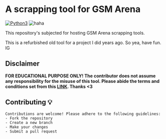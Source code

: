 # A scrapping tool for GSM Arena
[![Python3](https://img.shields.io/badge/language-Python3-red)](https://www.python.org/downloads/)
![haha](https://img.shields.io/badge/status-on_progress%20%F0%9F%9A%A7-yellow)

This repository's subjected for hosting GSM Arena scrapping tools.

This is a refurbished old tool for a project I did years ago. So yea, have fun. IG

## Disclaimer

**FOR EDUCATIONAL PURPOSE ONLY! The contributor does not assume any responsibility for the misuse of this tool. Please abide the terms and conditions set from this [LINK](https://www.gsmarena.com/robots.txt). Thanks <3**

## Contributing 💡

```{yaml}
Contributions are welcome! Please adhere to the following guidelines:
- Fork the repository
- Create a new branch
- Make your changes
- Submit a pull request
```